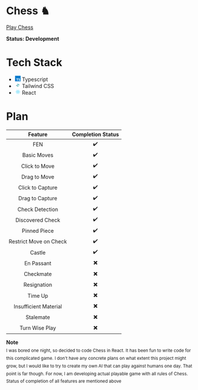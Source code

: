 # Chess ♞

[Play Chess](https://chess.suparthnarayanghimire.com.np)

**Status: Development**

# Tech Stack

- <img src="https://raw.githubusercontent.com/github/explore/80688e429a7d4ef2fca1e82350fe8e3517d3494d/topics/typescript/typescript.png" width="15px"/> Typescript
- <img src="https://raw.githubusercontent.com/github/explore/80688e429a7d4ef2fca1e82350fe8e3517d3494d/topics/tailwind/tailwind.png" width="15px"/> Tailwind CSS
- <img src="https://raw.githubusercontent.com/github/explore/80688e429a7d4ef2fca1e82350fe8e3517d3494d/topics/react/react.png" width="15px"/> React

# Plan

|        Feature         | Completion Status |
| :--------------------: | :---------------: |
|          FEN           |        ✔️         |
|      Basic Moves       |        ✔️         |
|     Click to Move      |        ✔️         |
|      Drag to Move      |        ✔️         |
|    Click to Capture    |        ✔️         |
|    Drag to Capture     |        ✔️         |
|    Check Detection     |        ✔️         |
|    Discovered Check    |        ✔️         |
|      Pinned Piece      |        ✔️         |
| Restrict Move on Check |        ✔️         |
|         Castle         |        ✔️         |
|       En Passant       |        ✖️         |
|       Checkmate        |        ✖️         |
|      Resignation       |        ✖️         |
|        Time Up         |        ✖️         |
| Insufficient Material  |        ✖️         |
|       Stalemate        |        ✖️         |
|     Turn Wise Play     |        ✖️         |

**Note** \
<sub>I was bored one night, so decided to code Chess in React. It has been fun to write code for this complicated game. I don't have any concrete plans on what extent this project might grow, but I would like to try to create my own AI that can play against humans one day. That point is far though. For now, I am developing actual playable game with all rules of Chess. Status of completion of all features are mentioned above<sub>
